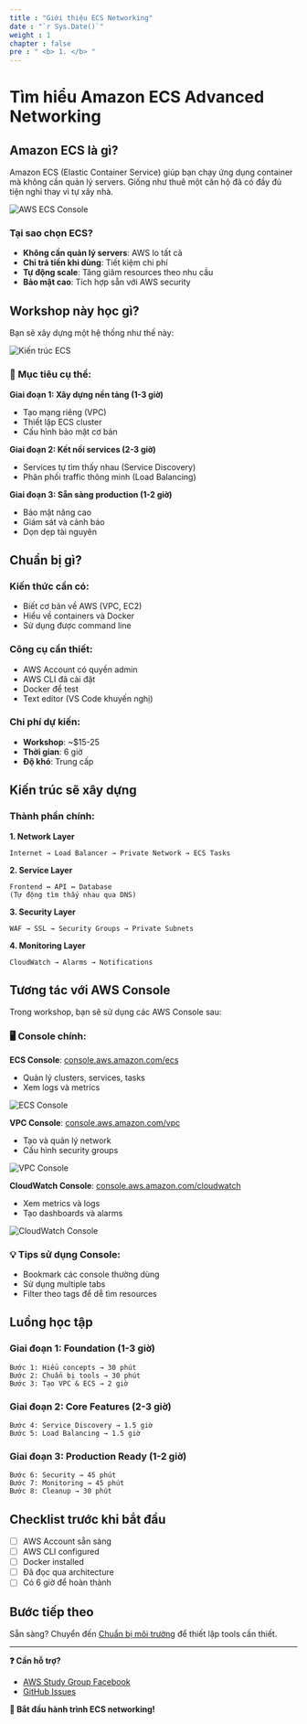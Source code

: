 ```yaml
---
title : "Giới thiệu ECS Networking"
date : "`r Sys.Date()`"
weight : 1
chapter : false
pre : " <b> 1. </b> "
---
```


# Tìm hiểu Amazon ECS Advanced Networking

## Amazon ECS là gì?

Amazon ECS (Elastic Container Service) giúp bạn chạy ứng dụng container mà không cần quản lý servers. Giống như thuê một căn hộ đã có đầy đủ tiện nghi thay vì tự xây nhà.

![AWS ECS Console](/images/ecs-console-overview.png)

### Tại sao chọn ECS?
- **Không cần quản lý servers**: AWS lo tất cả
- **Chỉ trả tiền khi dùng**: Tiết kiệm chi phí
- **Tự động scale**: Tăng giảm resources theo nhu cầu
- **Bảo mật cao**: Tích hợp sẵn với AWS security

## Workshop này học gì?

Bạn sẽ xây dựng một hệ thống như thế này:

![Kiến trúc ECS](/images/ecs-architecture.png)

### 🎯 Mục tiêu cụ thể:

**Giai đoạn 1: Xây dựng nền tảng (1-3 giờ)**
- Tạo mạng riêng (VPC) 
- Thiết lập ECS cluster
- Cấu hình bảo mật cơ bản

**Giai đoạn 2: Kết nối services (2-3 giờ)**
- Services tự tìm thấy nhau (Service Discovery)
- Phân phối traffic thông minh (Load Balancing)

**Giai đoạn 3: Sẵn sàng production (1-2 giờ)**
- Bảo mật nâng cao
- Giám sát và cảnh báo
- Dọn dẹp tài nguyên

## Chuẩn bị gì?

### Kiến thức cần có:
- Biết cơ bản về AWS (VPC, EC2)
- Hiểu về containers và Docker
- Sử dụng được command line

### Công cụ cần thiết:
- AWS Account có quyền admin
- AWS CLI đã cài đặt
- Docker để test
- Text editor (VS Code khuyến nghị)

### Chi phí dự kiến:
- **Workshop**: ~$15-25 
- **Thời gian**: 6 giờ
- **Độ khó**: Trung cấp

## Kiến trúc sẽ xây dựng

### Thành phần chính:

**1. Network Layer**
```
Internet → Load Balancer → Private Network → ECS Tasks
```

**2. Service Layer**
```
Frontend ↔ API ↔ Database
(Tự động tìm thấy nhau qua DNS)
```

**3. Security Layer**
```
WAF → SSL → Security Groups → Private Subnets
```

**4. Monitoring Layer**
```
CloudWatch → Alarms → Notifications
```

## Tương tác với AWS Console

Trong workshop, bạn sẽ sử dụng các AWS Console sau:

### 🖥️ Console chính:

**ECS Console**: [console.aws.amazon.com/ecs](https://console.aws.amazon.com/ecs/)
- Quản lý clusters, services, tasks
- Xem logs và metrics

![ECS Console](/images/ecs-console-clusters.png)

**VPC Console**: [console.aws.amazon.com/vpc](https://console.aws.amazon.com/vpc/)
- Tạo và quản lý network
- Cấu hình security groups

![VPC Console](/images/vpc-console-overview.png)

**CloudWatch Console**: [console.aws.amazon.com/cloudwatch](https://console.aws.amazon.com/cloudwatch/)
- Xem metrics và logs
- Tạo dashboards và alarms

![CloudWatch Console](/images/cloudwatch-dashboard.png)

### 💡 Tips sử dụng Console:
- Bookmark các console thường dùng
- Sử dụng multiple tabs
- Filter theo tags để dễ tìm resources

## Luồng học tập

### Giai đoạn 1: Foundation (1-3 giờ)
```
Bước 1: Hiểu concepts → 30 phút
Bước 2: Chuẩn bị tools → 30 phút  
Bước 3: Tạo VPC & ECS → 2 giờ
```

### Giai đoạn 2: Core Features (2-3 giờ)
```
Bước 4: Service Discovery → 1.5 giờ
Bước 5: Load Balancing → 1.5 giờ
```

### Giai đoạn 3: Production Ready (1-2 giờ)
```
Bước 6: Security → 45 phút
Bước 7: Monitoring → 45 phút
Bước 8: Cleanup → 30 phút
```

## Checklist trước khi bắt đầu

- [ ] AWS Account sẵn sàng
- [ ] AWS CLI configured
- [ ] Docker installed
- [ ] Đã đọc qua architecture
- [ ] Có 6 giờ để hoàn thành

## Bước tiếp theo

Sẵn sàng? Chuyển đến [Chuẩn bị môi trường](../2-prerequisites/) để thiết lập tools cần thiết.

---

**❓ Cần hỗ trợ?**
- [AWS Study Group Facebook](https://www.facebook.com/groups/awsstudygroupfcj/)
- [GitHub Issues](https://github.com/Binh2423/ECS_Advanced_Networking.github.io/issues)

**🚀 Bắt đầu hành trình ECS networking!**
